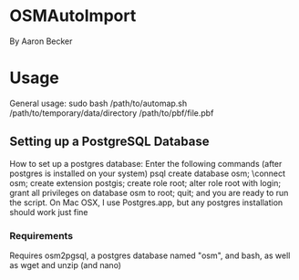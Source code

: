 # OSMAutoImport
By Aaron Becker

# Usage
General usage:
	sudo bash /path/to/automap.sh /path/to/temporary/data/directory /path/to/pbf/file.pbf

## Setting up a PostgreSQL Database
How to set up a postgres database:
Enter the following commands (after postgres is installed on your system)
	psql
	create database osm;
	\connect osm;
	create extension postgis;
	create role root;
	alter role root with login;
	grant all privileges on database osm to root;
	quit;
and you are ready to run the script. On Mac OSX, I use Postgres.app, but any postgres installation should work just fine

### Requirements

Requires osm2pgsql, a postgres database named "osm", and bash, as well as wget and unzip (and nano)